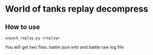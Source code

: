 # World of tanks replay decompress
## How to use
```
unpack_replay.py <replay>
```
You will get two files: battle json info and battle raw log file
